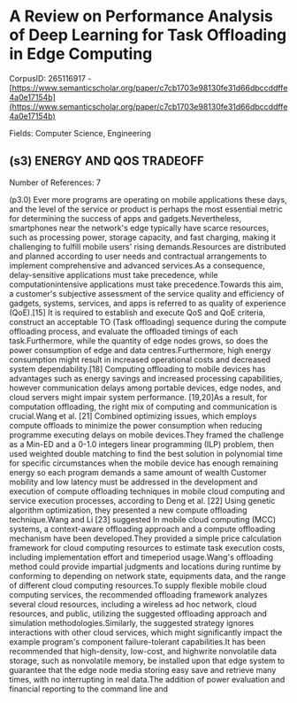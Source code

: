# A Review on Performance Analysis of Deep Learning for Task Offloading in Edge Computing

CorpusID: 265116917 - [https://www.semanticscholar.org/paper/c7cb1703e98130fe31d66dbccddffe4a0e17154b](https://www.semanticscholar.org/paper/c7cb1703e98130fe31d66dbccddffe4a0e17154b)

Fields: Computer Science, Engineering

## (s3) ENERGY AND QOS TRADEOFF
Number of References: 7

(p3.0) Ever more programs are operating on mobile applications these days, and the level of the service or product is perhaps the most essential metric for determining the success of apps and gadgets.Nevertheless, smartphones near the network's edge typically have scarce resources, such as processing power, storage capacity, and fast charging, making it challenging to fulfill mobile users' rising demands.Resources are distributed and planned according to user needs and contractual arrangements to implement comprehensive and advanced services.As a consequence, delay-sensitive applications must take precedence, while computationintensive applications must take precedence.Towards this aim, a customer's subjective assessment of the service quality and efficiency of gadgets, systems, services, and apps is referred to as quality of experience (QoE).[15] It is required to establish and execute QoS and QoE criteria, construct an acceptable TO (Task offloading) sequence during the compute offloading process, and evaluate the offloaded timings of each task.Furthermore, while the quantity of edge nodes grows, so does the power consumption of edge and data centres.Furthermore, high energy consumption might result in increased operational costs and decreased system dependability.[18] Computing offloading to mobile devices has advantages such as energy savings and increased processing capabilities, however communication delays among portable devices, edge nodes, and cloud servers might impair system performance. [19,20]As a result, for computation offloading, the right mix of computing and communication is crucial.Wang et al. [21] Combined optimizing issues, which employs compute offloads to minimize the power consumption when reducing programme executing delays on mobile devices.They framed the challenge as a Min-ED and a 0-1.0 integers linear programming (ILP) problem, then used weighted double matching to find the best solution in polynomial time for specific circumstances when the mobile device has enough remaining energy so each program demands a same amount of wealth Customer mobility and low latency must be addressed in the development and execution of compute offloading techniques in mobile cloud computing and service execution processes, according to Deng et al. [22] Using genetic algorithm optimization, they presented a new compute offloading technique.Wang and Li [23] suggested In mobile cloud computing (MCC) systems, a context-aware offloading approach and a compute offloading mechanism have been developed.They provided a simple price calculation framework for cloud computing resources to estimate task execution costs, including implementation effort and timeperiod usage.Wang's offloading method could provide impartial judgments and locations during runtime by conforming to depending on network state, equipments data, and the range of different cloud computing resources.To supply flexible mobile cloud computing services, the recommended offloading framework analyzes several cloud resources, including a wireless ad hoc network, cloud resources, and public, utilizing the suggested offloading approach and simulation methodologies.Similarly, the suggested strategy ignores interactions with other cloud services, which might significantly impact the example program's component failure-tolerant capabilities.It has been recommended that high-density, low-cost, and highwrite nonvolatile data storage, such as nonvolatile memory, be installed upon that edge system to guarantee that the edge node media storing easy save and retrieve many times, with no interrupting in real data.The addition of power evaluation and financial reporting to the command line and
